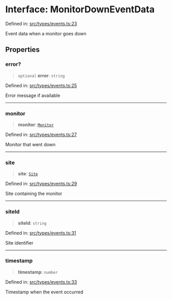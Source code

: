 # Interface: MonitorDownEventData

Defined in: [src/types/events.ts:23](https://github.com/Nick2bad4u/Uptime-Watcher/blob/dca5483e793478722cd3e6e125cafcec5fc771f0/src/types/events.ts#L23)

Event data when a monitor goes down

## Properties

### error?

> `optional` **error**: `string`

Defined in: [src/types/events.ts:25](https://github.com/Nick2bad4u/Uptime-Watcher/blob/dca5483e793478722cd3e6e125cafcec5fc771f0/src/types/events.ts#L25)

Error message if available

***

### monitor

> **monitor**: [`Monitor`](../../../../shared/types/interfaces/Monitor.md)

Defined in: [src/types/events.ts:27](https://github.com/Nick2bad4u/Uptime-Watcher/blob/dca5483e793478722cd3e6e125cafcec5fc771f0/src/types/events.ts#L27)

Monitor that went down

***

### site

> **site**: [`Site`](../../../../shared/types/interfaces/Site.md)

Defined in: [src/types/events.ts:29](https://github.com/Nick2bad4u/Uptime-Watcher/blob/dca5483e793478722cd3e6e125cafcec5fc771f0/src/types/events.ts#L29)

Site containing the monitor

***

### siteId

> **siteId**: `string`

Defined in: [src/types/events.ts:31](https://github.com/Nick2bad4u/Uptime-Watcher/blob/dca5483e793478722cd3e6e125cafcec5fc771f0/src/types/events.ts#L31)

Site identifier

***

### timestamp

> **timestamp**: `number`

Defined in: [src/types/events.ts:33](https://github.com/Nick2bad4u/Uptime-Watcher/blob/dca5483e793478722cd3e6e125cafcec5fc771f0/src/types/events.ts#L33)

Timestamp when the event occurred

